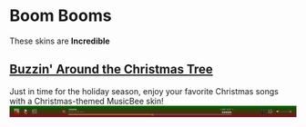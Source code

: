 # Boom Booms
These skins are **Incredible**

## [Buzzin' Around the Christmas Tree](https://github.com/jerelhenderson/boombooms/tree/master/Buzzin'%20Around%20the%20Christmas%20Tree)
Just in time for the holiday season, enjoy your favorite Christmas songs with a Christmas-themed MusicBee skin!
<img alt="MusicBee Holiday Player Bar" src="https://raw.githubusercontent.com/jerelhenderson/boombooms/master/Buzzin'%20Around%20the%20Christmas%20Tree/BACT_player.png" />
